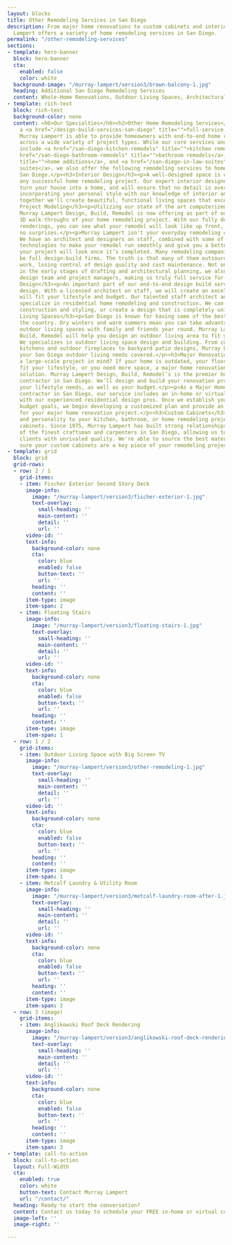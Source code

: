 ```yaml
---
layout: blocks
title: Other Remodeling Services in San Diego
description: From major home renovations to custom cabinets and interior design, Murray
  Lampert offers a variety of home remodeling services in San Diego.
permalink: "/other-remodeling-services"
sections:
- template: hero-banner
  block: hero-banner
  cta:
    enabled: false
    color: white
  background-image: "/murray-lampert/version3/brown-balcony-1.jpg"
  heading: Additional San Diego Remodeling Services
  content: Whole-Home Renovations, Outdoor Living Spaces, Architectural & Interior Design, and More
- template: rich-text
  block: rich-text
  background-color: none
  content: <h6>Our Specialties</h6><h2>Other Home Remodeling Services</h2><p>As
    a <a href="/design-build-services-san-diego" title="">full-service home remodeling contractor</a>,
    Murray Lampert is able to provide homeowners with end-to-end home remodeling services
    across a wide variety of project types. While our core services and expertise
    include <a href="/san-diego-kitchen-remodels" title="">kitchen remodels</a>, <a
    href="/san-diego-bathroom-remodels" title="">bathroom remodels</a>, <a href="/san-diego-home-additions"
    title="">home additions</a>, and <a href="/san-diego-in-law-suites" title="">in-law
    suites</a>, we also offer the following remodeling services to homeowners throughout
    San Diego.</p><h3>Interior Design</h3><p>A well-designed space is critical for
    any successful home remodeling project. Our expert interior designers will help
    turn your house into a home, and will ensure that no detail is overlooked.</p><p>By
    incorporating your personal style with our knowledge of interior and home design,
    together we'll create beautiful, functional living spaces that exceed expectations.</p><h3>3D
    Project Modeling</h3><p>Utilizing our state of the art computerized design system,
    Murray Lampert Design, Build, Remodel is now offering as part of our design agreement,
    3D walk-throughs of your home remodeling project. With our fully detailed 3D color
    renderings, you can see what your remodel will look like up front, so there are
    no surprises.</p><p>Murray Lampert isn't your everyday remodeling contractor.
    We have an architect and designers on staff, combined with some of the latest
    technologies to make your remodel run smoothly and give you a better idea of how
    your project will look once it’s completed. Many remodeling companies claim to
    be full design-build firms. The truth is that many of them outsource their drafting
    work, losing control of design quality and cost maintenance. Not only do specialize
    in the early stages of drafting and architectural planning, we also have an experienced
    design team and project managers, making us truly full service for our clients.</p><h3>Architectural
    Design</h3><p>An important part of our end-to-end design build service is architectural
    design. With a licensed architect on staff, we will create an excellent plan that
    will fit your lifestyle and budget. Our talented staff architect and designers
    specialize in residential home remodeling and construction. We can match existing
    construction and styling, or create a design that is completely unique.</p><h3>Outdoor
    Living Spaces</h3><p>San Diego is known for having some of the best weather in
    the country. Dry winters and warm summers mean you can take advantage of San Diego
    outdoor living spaces with family and friends year round. Murray Lampert Design,
    Build, Remodel will help you design an outdoor living area to fit your needs.
    We specializes in outdoor living space design and building. From custom outdoor
    kitchens and outdoor fireplaces to backyard patio designs, Murray Lampert has
    your San Diego outdoor living needs covered.</p><h3>Major Renovations</h3><p>Have
    a large-scale project in mind? If your home is outdated, your floor plan doesn’t
    fit your lifestyle, or you need more space, a major home renovation may be a great
    solution. Murray Lampert Design, Build, Remodel’s is the premier home renovation
    contractor in San Diego. We’ll design and build your renovation project to fit
    your lifestyle needs, as well as your budget.</p><p>As a Major Home Renovation
    contractor in San Diego, our service includes an in-home or virtual consultation
    with our experienced residential design pros. Once we establish your design and
    budget goals, we begin developing a customized plan and provide an accurate quote
    for your major home renovation project.</p><h3>Custom Cabinets</h3><p>Add flair
    and personality to your kitchen, bathroom, or home remodeling project with custom
    cabinets. Since 1975, Murray Lampert has built strong relationships with some
    of the finest craftsman and carpenters in San Diego, allowing us to provide our
    clients with unrivaled quality. We're able to source the best materials to make
    sure your custom cabinets are a key piece of your remodeling project.</p>
- template: grid
  block: grid
  grid-rows:
  - row: 2 / 1
    grid-items:
    - item: Fischer Exterior Second Story Deck
      image-info:
        image: "/murray-lampert/version3/fischer-exterior-1.jpg"
        text-overlay:
          small-heading: ''
          main-content: ''
          detail: ''
          url: ''
      video-id: ''
      text-info:
        background-color: none
        cta:
          color: blue
          enabled: false
          button-text: ''
          url: ''
        heading: ''
        content: ''
      item-type: image
      item-span: 2
    - item: Floating Stairs
      image-info:
        image: "/murray-lampert/version3/floating-stairs-1.jpg"
        text-overlay:
          small-heading: ''
          main-content: ''
          detail: ''
          url: ''
      video-id: ''
      text-info:
        background-color: none
        cta:
          color: blue
          enabled: false
          button-text: ''
          url: ''
        heading: ''
        content: ''
      item-type: image
      item-span: 1
  - row: 1 / 2
    grid-items:
    - item: Outdoor Living Space with Big Screen TV
      image-info:
        image: "/murray-lampert/version3/other-remodeling-1.jpg"
        text-overlay:
          small-heading: ''
          main-content: ''
          detail: ''
          url: ''
      video-id: ''
      text-info:
        background-color: none
        cta:
          color: blue
          enabled: false
          button-text: ''
          url: ''
        heading: ''
        content: ''
      item-type: image
      item-span: 1
    - item: Metcalf Laundry & Utility Room
      image-info:
        image: "/murray-lampert/version3/metcalf-laundry-room-after-1.jpg"
        text-overlay:
          small-heading: ''
          main-content: ''
          detail: ''
          url: ''
      video-id: ''
      text-info:
        background-color: none
        cta:
          color: blue
          enabled: false
          button-text: ''
          url: ''
        heading: ''
        content: ''
      item-type: image
      item-span: 2
  - row: 3 (image)
    grid-items:
    - item: Anglikowski Roof Deck Rendering
      image-info:
        image: "/murray-lampert/version3/anglikowski-roof-deck-rendering-1.jpg"
        text-overlay:
          small-heading: ''
          main-content: ''
          detail: ''
          url: ''
      video-id: ''
      text-info:
        background-color: none
        cta:
          color: blue
          enabled: false
          button-text: ''
          url: ''
        heading: ''
        content: ''
      item-type: image
      item-span: 3
- template: call-to-action
  block: call-to-action
  layout: Full-Width
  cta:
    enabled: true
    color: white
    button-text: Contact Murray Lampert
    url: "/contact/"
  heading: Ready to start the conversation?
  content: Contact us today to schedule your FREE in-home or virtual consultation.
  image-left: ''
  image-right: ''

---
```

